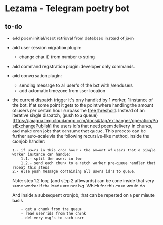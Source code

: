 # Lezama - Telegram poetry bot 

## to-do

- add poem initial/reset retrieval from database instead of json 
- add user session migration plugin: 
    - change chat ID from number to string
- add command registration plugin: developer only commands.
- add conversation plugin: 
    - sending message to all user's of the bot with /sendusers
    - add automatic timezone from user location
- the current dispatch trigger it's only handled by 1 worker, 1 instance of the bot. If at some point it gets to the point where handling the amount of users per certain hour surpass the [free threshold](https://developers.cloudflare.com/workers/platform/limits/). Instead of an iterative single dispatch, (push to a queue)[https://jaragua.lmq.cloudamqp.com/docs/#tag/exchanges/operation/PostExchangePublish] the users id's that need poem delivery, in chunks, and make cron jobs that consume that queue. This process can be further auto-scale via the following recursive-like method, inside the cronjob handler:
    ```pseudocode
    1.- if users in this cron hour > the amount of users that a single worker instance can handle:
        1.1.- split the users in two
        1.2.- send each chunk to a fetch worker pre-queue handler that repeat this steps
    2.- else push message containing all users id's to queue.
    ```
    Note: step 1.2 loop (and step 2 aftewards) can be done inside that very same worker if the loads are not big. Which for this case would do. 

    And inside a subsequent cronjob, that can be repeated on a per minute basis
    ```pseudocode
        - get a chunk from the queue
        - read user'ids from the chunk
        - delivery msg's to each user
    ```


